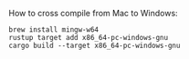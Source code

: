 

How to cross compile from Mac to Windows:
```shell
brew install mingw-w64
rustup target add x86_64-pc-windows-gnu
cargo build --target x86_64-pc-windows-gnu
```